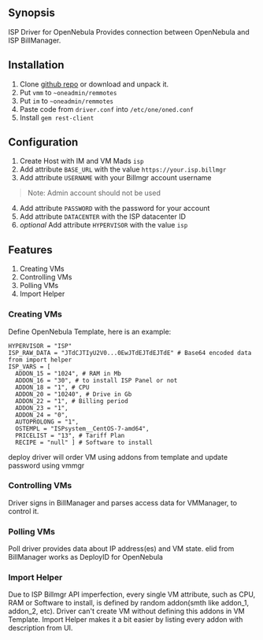 ## Synopsis
ISP Driver for OpenNebula Provides connection between OpenNebula and ISP BillManager.

## Installation
1. Clone [github repo](https://github.com/ione-cloud/isp_driver) or download and unpack it.
2. Put `vmm` to `~oneadmin/remmotes`
3. Put `im` to `~oneadmin/remmotes`
4. Paste code from `driver.conf` into `/etc/one/oned.conf`
5. Install `gem rest-client`

## Configuration
1. Create Host with IM and VM Mads `isp`
2. Add attribute `BASE_URL` with the value `https://your.isp.billmgr`
3. Add attribute `USERNAME` with your Billmgr account username
> Note: Admin account should not be used
4. Add attribute `PASSWORD` with the password for your account
5. Add attribute `DATACENTER` with the ISP datacenter ID
6. _optional_ Add attribute `HYPERVISOR` with the value `isp`

## Features
1. Creating VMs
2. Controlling VMs
3. Polling VMs
4. Import Helper

### Creating VMs
Define OpenNebula Template, here is an example:

```
HYPERVISOR = "ISP"
ISP_RAW_DATA = "JTdCJTIyU2V0...0EwJTdEJTdEJTdE" # Base64 encoded data from import helper
ISP_VARS = [
  ADDON_15 = "1024", # RAM in Mb
  ADDON_16 = "30", # to install ISP Panel or not
  ADDON_18 = "1", # CPU
  ADDON_20 = "10240", # Drive in Gb
  ADDON_22 = "1", # Billing period
  ADDON_23 = "1", 
  ADDON_24 = "0",
  AUTOPROLONG = "1",
  OSTEMPL = "ISPsystem__CentOS-7-amd64",
  PRICELIST = "13", # Tariff Plan
  RECIPE = "null" ] # Software to install
```

deploy driver will order VM using addons from template and update password using vmmgr

### Controlling VMs
Driver signs in BillManager and parses access data for VMManager, to control it.

### Polling VMs
Poll driver provides data about IP address(es) and VM state. elid from BillManager works as DeployID for OpenNebula

### Import Helper
Due to ISP Billmgr API imperfection, every single VM attribute, such as CPU, RAM or Software to install, is defined by random addon(smth like addon_1, addon_2, etc). Driver can't create VM without defining this addons in VM Template. Import Helper makes it a bit easier by listing every addon with description from UI.